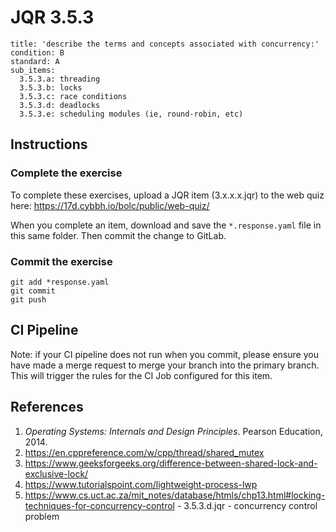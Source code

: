 # JQR 3.5.3

```
title: 'describe the terms and concepts associated with concurrency:'
condition: B
standard: A
sub_items:
  3.5.3.a: threading
  3.5.3.b: locks
  3.5.3.c: race conditions
  3.5.3.d: deadlocks
  3.5.3.e: scheduling modules (ie, round-robin, etc)
```

## Instructions

### Complete the exercise

To complete these exercises, upload a JQR item (3.x.x.x.jqr) to the web quiz here: https://17d.cybbh.io/bolc/public/web-quiz/

When you complete an item, download and save the `*.response.yaml` file in this same folder. Then commit the change to GitLab.

### Commit the exercise

```
git add *response.yaml
git commit
git push
```

## CI Pipeline

Note: if your CI pipeline does not run when you commit, please ensure you have made a merge request to merge
your branch into the primary branch. This will trigger the rules for the CI Job configured for this item.



## References

1. _Operating Systems: Internals and Design Principles_. Pearson Education, 2014.
2. https://en.cppreference.com/w/cpp/thread/shared_mutex
3. https://www.geeksforgeeks.org/difference-between-shared-lock-and-exclusive-lock/
4. https://www.tutorialspoint.com/lightweight-process-lwp
5. https://www.cs.uct.ac.za/mit_notes/database/htmls/chp13.html#locking-techniques-for-concurrency-control - 3.5.3.d.jqr - concurrency control problem
